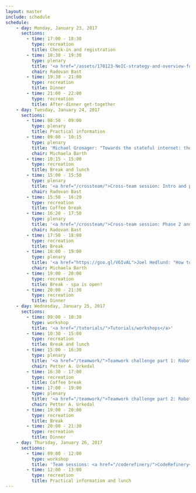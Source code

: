 ```yaml
---
layout: master
include: schedule
schedule:
    - day: Monday, January 23, 2017
      sections:
        - time: 17:00 - 18:30
          type: recreation
          title: Check-in and registration
        - time: 18:30 - 19:30
          type: plenary
          title: '<a href="/assets/170123-NeIC-strategy-and-overview-for-AHM-GHo.pdf">Opening session with an introduction by Gudmund Høst</a>'
          chair: Radovan Bast
        - time: 19:30 - 21:00
          type: recreation
          title: Dinner
        - time: 21:00 - 22:00
          type: recreation
          title: After-dinner get-together
    - day: Tuesday, January 24, 2017
      sections:
        - time: 08:50 - 09:00
          type: plenary
          title: Practical information
        - time: 09:00 - 10:15
          type: plenary
          title: 'Michael Gronager: "Towards the stateful internet: the Blockchain as a ubiquitous compute resource for research" (keynote)'
          chair: Michaela Barth
        - time: 10:15 - 15:00
          type: recreation
          title: Break and lunch
        - time: 15:00 - 15:50
          type: plenary
          title: '<a href="/crossteam/">Cross-team session: Intro and phase 1</a>'
          chair: Radovan Bast
        - time: 15:50 - 16:20
          type: recreation
          title: Coffee break
        - time: 16:20 - 17:50
          type: plenary
          title: '<a href="/crossteam/">Cross-team session: Phase 2 and 3</a>'
          chair: Radovan Bast
        - time: 17:50 - 18:00
          type: recreation
          title: Break
        - time: 18:00 - 19:00
          type: plenary
          title: '<a href="https://goo.gl/V6IvAL">Joel Hedlund: "How to succeed in life"</a>'
          chair: Michaela Barth
        - time: 19:00 - 20:00
          type: recreation
          title: Break - spa is open!
        - time: 20:00 - 21:30
          type: recreation
          title: Dinner
    - day: Wednesday, January 25, 2017
      sections:
        - time: 09:00 - 10:30
          type: workshop
          title: '<a href="/tutorials/">Tutorials/workshops</a>'
        - time: 10:30 - 15:00
          type: recreation
          title: Break and lunch
        - time: 15:00 - 16:30
          type: plenary
          title: '<a href="/teamwork/">Teamwork challenge part 1: Robot hardware and software design</a>'
          chair: Petter A. Urkedal
        - time: 16:30 - 17:00
          type: recreation
          title: Coffee break
        - time: 17:00 - 19:00
          type: plenary
          title: '<a href="/teamwork/">Teamwork challenge part 2: Robot apocalypse</a>'
          chair: Petter A. Urkedal
        - time: 19:00 - 20:00
          type: recreation
          title: Break
        - time: 20:00 - 21:30
          type: recreation
          title: Dinner
    - day: Thursday, January 26, 2017
      sections:
        - time: 09:00 - 12:00
          type: workshop
          title: 'Team sessions: <a href="/coderefinery/">CodeRefinery</a>, <a href="/glenna/">Glenna</a>, <a href="/nt1/">NT1</a>, <a href="/tryggve/">Tryggve</a>'
        - time: 12:00 - 13:00
          type: recreation
          title: Practical information and lunch
---
```

